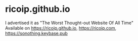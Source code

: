 # ricoip.github.io

I advertised it as "The Worst Thought-out Website Of All Time"  
Available on https://ricoip.github.io, https://ricoip.com, https://sonothing.keybase.pub
